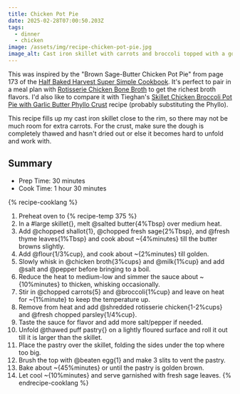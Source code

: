 ```yaml
---
title: Chicken Pot Pie
date: 2025-02-28T07:00:50.203Z
tags:
  - dinner
  - chicken
image: /assets/img/recipe-chicken-pot-pie.jpg
image_alt: Cast iron skillet with carrots and broccoli topped with a golden pastry layer.
---
```


This was inspired by the "Brown Sage-Butter Chicken Pot Pie" from page 173 of the [Half Baked Harvest Super Simple Cookbook](https://www.halfbakedharvest.com/cookbook/half-baked-harvest-super-simple/).
It's perfect to pair in a meal plan with [Rotisserie Chicken Bone Broth](/recipes/2024/01/18/rotisserie-chicken-bone-broth/) to get the richest broth flavors.
I'd also like to compare it with Tieghan's [Skillet Chicken Broccoli Pot Pie with Garlic Butter Phyllo Crust](https://www.halfbakedharvest.com/skillet-chicken-broccoli-pot-pie/) recipe (probably substituting the Phyllo).

This recipe fills up my cast iron skillet close to the rim, so there may not be much room for extra carrots.
For the crust, make sure the dough is completely thawed and hasn't dried out or else it becomes hard to unfold and work with.

## Summary

- Prep Time: 30 minutes
- Cook Time: 1 hour 30 minutes

{% recipe-cooklang %}

1. Preheat oven to {% recipe-temp 375 %}
1. In a #large skillet{}, melt @salted butter{4%Tbsp} over medium heat.
1. Add @chopped shallot{1}, @chopped fresh sage{2%Tbsp}, and @fresh thyme leaves{1%Tbsp} and cook about ~{4%minutes} till the butter browns slightly.
1. Add @flour{1/3%cup}, and cook about ~{2%minutes} till golden.
1. Slowly whisk in @chicken broth{3%cups} and @milk{1%cup} and add @salt and @pepper before bringing to a boil.
1. Reduce the heat to medium-low and simmer the sauce about ~{10%minutes} to thicken, whisking occasionally.
1. Stir in @chopped carrots{5} and @broccoli{1%cup} and leave on heat for ~{1%minute} to keep the temperature up.
1. Remove from heat and add @shredded rotisserie chicken{1-2%cups} and @fresh chopped parsley{1/4%cup}.
1. Taste the sauce for flavor and add more salt/pepper if needed.
1. Unfold @thawed puff pastry{} on a lightly floured surface and roll it out till it is larger than the skillet.
1. Place the pastry over the skillet, folding the sides under the top where too big.
1. Brush the top with @beaten egg{1} and make 3 slits to vent the pastry.
1. Bake about ~{45%minutes} or until the pastry is golden brown.
1. Let cool ~{10%minutes} and serve garnished with fresh sage leaves.
   {% endrecipe-cooklang %}
